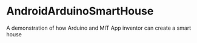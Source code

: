 # AndroidArduinoSmartHouse
A demonstration of how Arduino and MIT App inventor can create a smart house
